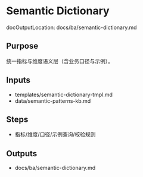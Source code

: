 # Semantic Dictionary

docOutputLocation: docs/ba/semantic-dictionary.md

## Purpose

统一指标与维度语义层（含业务口径与示例）。

## Inputs

- templates/semantic-dictionary-tmpl.md
- data/semantic-patterns-kb.md

## Steps

- 指标/维度/口径/示例查询/校验规则

## Outputs

- docs/ba/semantic-dictionary.md
